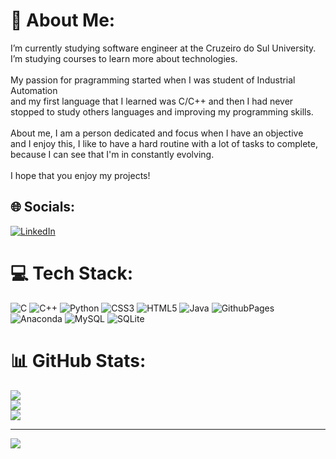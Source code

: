 # 💫 About Me:
 I’m currently studying software engineer at the Cruzeiro do Sul University.<br> I’m studying courses to learn more about technologies.<br><br> My passion for pragramming started when I was student of Industrial Automation<br>and my first language that I learned was C/C++ and then I had never<br>stopped to study others languages and improving my programming skills.<br><br>About me, I am a person dedicated and focus when I have an objective<br>and I enjoy this, I like to have a hard routine with a lot of tasks to complete,<br>because I can see that I'm in constantly evolving.<br><br>I hope that you enjoy my projects!


## 🌐 Socials:
[![LinkedIn](https://img.shields.io/badge/LinkedIn-%230077B5.svg?logo=linkedin&logoColor=white)](https://linkedin.com/in/https://www.linkedin.com/in/gustavo-almeida-82a897205/) 

# 💻 Tech Stack:
![C](https://img.shields.io/badge/c-%2300599C.svg?style=for-the-badge&logo=c&logoColor=white) ![C++](https://img.shields.io/badge/c++-%2300599C.svg?style=for-the-badge&logo=c%2B%2B&logoColor=white) ![Python](https://img.shields.io/badge/python-3670A0?style=for-the-badge&logo=python&logoColor=ffdd54) ![CSS3](https://img.shields.io/badge/css3-%231572B6.svg?style=for-the-badge&logo=css3&logoColor=white) ![HTML5](https://img.shields.io/badge/html5-%23E34F26.svg?style=for-the-badge&logo=html5&logoColor=white) ![Java](https://img.shields.io/badge/java-%23ED8B00.svg?style=for-the-badge&logo=openjdk&logoColor=white) ![GithubPages](https://img.shields.io/badge/github%20pages-121013?style=for-the-badge&logo=github&logoColor=white) ![Anaconda](https://img.shields.io/badge/Anaconda-%2344A833.svg?style=for-the-badge&logo=anaconda&logoColor=white) ![MySQL](https://img.shields.io/badge/mysql-%2300000f.svg?style=for-the-badge&logo=mysql&logoColor=white) ![SQLite](https://img.shields.io/badge/sqlite-%2307405e.svg?style=for-the-badge&logo=sqlite&logoColor=white)
# 📊 GitHub Stats:
![](https://github-readme-stats.vercel.app/api?username=gsilva1602&theme=blueberry&hide_border=false&include_all_commits=false&count_private=false)<br/>
![](https://github-readme-streak-stats.herokuapp.com/?user=gsilva1602&theme=blueberry&hide_border=false)<br/>
![](https://github-readme-stats.vercel.app/api/top-langs/?username=gsilva1602&theme=blueberry&hide_border=false&include_all_commits=false&count_private=false&layout=compact)

---
[![](https://visitcount.itsvg.in/api?id=gsilva1602&icon=4&color=0)](https://visitcount.itsvg.in)


